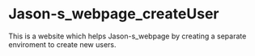 # Jason-s_webpage_createUser
This is a website which helps Jason-s_webpage by creating a separate enviroment to create new users.
